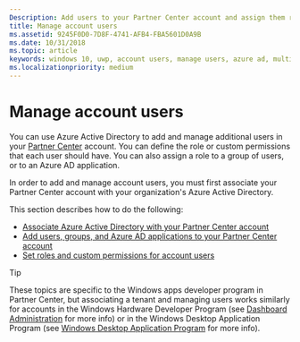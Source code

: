 ```yaml
---
Description: Add users to your Partner Center account and assign them roles with specific permissions.
title: Manage account users
ms.assetid: 9245F0D0-7D8F-4741-AFB4-FBA5601D0A9B
ms.date: 10/31/2018
ms.topic: article
keywords: windows 10, uwp, account users, manage users, azure ad, multi-user, multiple users
ms.localizationpriority: medium
---
```

# Manage account users

You can use Azure Active Directory to add and manage additional users in your [Partner Center](https://partner.microsoft.com/dashboard)  account. You can define the role or custom permissions that each user should have. You can also assign a role to a group of users, or to an Azure AD application.

In order to add and manage account users, you must first associate your Partner Center account with your organization's Azure Active Directory. 

This section describes how to do the following:

-   [Associate Azure Active Directory with your Partner Center account](./associate-azure-ad-with-partner-center.md)
-   [Add users, groups, and Azure AD applications to your Partner Center account](add-users-groups-and-azure-ad-applications.md)
-   [Set roles and custom permissions for account users](set-custom-permissions-for-account-users.md)

> [!TIP]
> These topics are specific to the Windows apps developer program in Partner Center, but associating a tenant and managing users works similarly for accounts in the Windows Hardware Developer Program (see [Dashboard Administration](/windows-hardware/drivers/dashboard/dashboard-administration) for more info) or in the Windows Desktop Application Program (see [Windows Desktop Application Program](/windows/desktop/appxpkg/windows-desktop-application-program#add-and-manage-account-users) for more info).